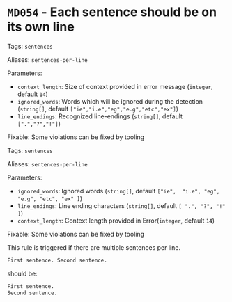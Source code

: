 # `MD054` - Each sentence should be on its own line

Tags: `sentences`

Aliases: `sentences-per-line`

Parameters:

- `context_length`: Size of context provided in error message (`integer`,
  default `14`)
- `ignored_words`: Words which will be ignored during the detection
  (`string[]`, default `["ie","i.e","eg","e.g","etc","ex"]`)
- `line_endings`: Recognized line-endings (`string[]`, default `[".","?","!"]`)

Fixable: Some violations can be fixed by tooling

Tags: `sentences`

Aliases: `sentences-per-line`

Parameters:

- `ignored_words`: Ignored words (`string[]`,
  default `["ie",  "i.e", "eg", "e.g", "etc", "ex" ]`)
- `line_endings`: Line ending characters (`string[]`,
  default `[ ".", "?", "!" ]`)
- `context_length`: Context length provided in Error(`integer`, default `14`)

Fixable: Some violations can be fixed by tooling

This rule is triggered if there are multiple sentences per line.

```markdown
First sentence. Second sentence.
```

should be:

```markdown
First sentence.
Second sentence.
```
